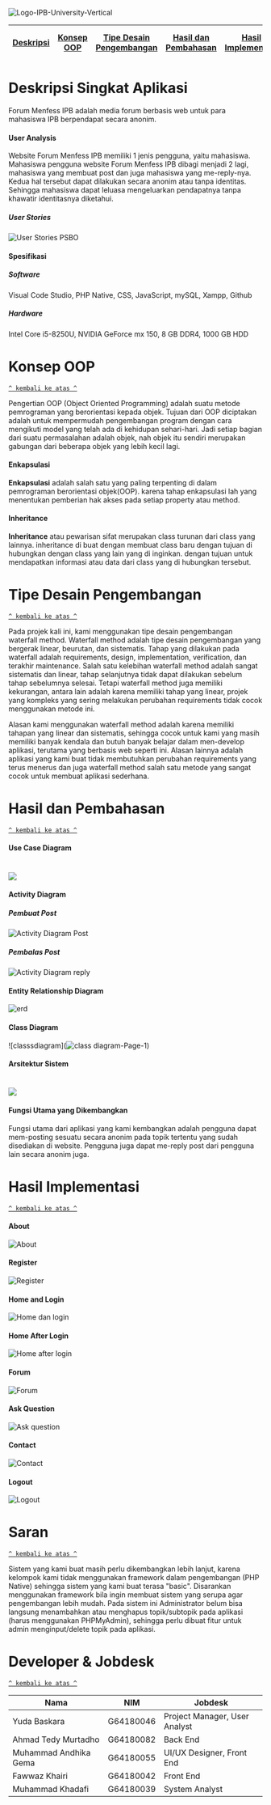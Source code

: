 ![Logo-IPB-University-Vertical](https://user-images.githubusercontent.com/48718969/122053687-2a0a0e00-ce11-11eb-875a-a71457a2b178.png)


[Deskripsi](#deskripsi) | [Konsep OOP](#konsep-oop) | [Tipe Desain Pengembangan](#tipe-desain-pengembangan) | [Hasil dan Pembahasan](#hasil-dan-pembahasan) | [Hasil Implementasi](#hasil-implementasi) | [Saran](#saran) | [Developer dan Jobdesk](#developer-dan-jobdesk)
:---:|:---:|:---:|:---:|:---:|:---:|:---:



# Deskripsi Singkat Aplikasi

Forum Menfess IPB adalah media forum berbasis web untuk para mahasiswa IPB berpendapat secara anonim.


#### User Analysis
Website Forum Menfess IPB memiliki 1 jenis pengguna, yaitu mahasiswa. Mahasiswa pengguna website Forum Menfess IPB dibagi menjadi 2 lagi, mahasiswa yang membuat post dan juga mahasiswa yang me-reply-nya. Kedua hal tersebut dapat dilakukan secara anonim atau tanpa identitas. Sehingga mahasiswa dapat leluasa mengeluarkan pendapatnya tanpa khawatir identitasnya diketahui. 

##### User Stories
![User Stories PSBO](https://user-images.githubusercontent.com/48718969/123515940-c8c12500-d6c3-11eb-9a5c-49aab2093095.png)



#### Spesifikasi
##### Software
Visual Code Studio, PHP Native, CSS, JavaScript, mySQL, Xampp, Github

##### Hardware
Intel Core i5-8250U, NVIDIA GeForce mx 150, 8 GB DDR4, 1000 GB HDD



# Konsep OOP
[`^ kembali ke atas ^`](#)

Pengertian OOP (Object Oriented Programming) adalah suatu metode pemrograman yang berorientasi kepada objek. Tujuan dari OOP diciptakan adalah untuk mempermudah pengembangan program dengan cara mengikuti model yang telah ada di kehidupan sehari-hari. Jadi setiap bagian dari suatu permasalahan adalah objek, nah objek itu sendiri merupakan gabungan dari beberapa objek yang lebih kecil lagi.

#### Enkapsulasi

**Enkapsulasi** adalah salah satu yang paling terpenting di dalam pemrograman berorientasi objek(OOP). karena tahap enkapsulasi lah yang menentukan pemberian hak akses pada setiap property atau method.

#### Inheritance

**Inheritance** atau pewarisan sifat merupakan class turunan dari class yang lainnya. inheritance di buat dengan membuat class baru dengan tujuan di hubungkan dengan class yang lain yang di inginkan. dengan tujuan untuk mendapatkan informasi atau data dari class yang di hubungkan tersebut.

# Tipe Desain Pengembangan
[`^ kembali ke atas ^`](#)

Pada projek kali ini, kami menggunakan tipe desain pengembangan waterfall method. Waterfall method adalah tipe desain pengembangan yang bergerak linear, beurutan, dan sistematis. Tahap yang dilakukan pada waterfall adalah requirements, design, implementation, verification, dan terakhir maintenance. Salah satu kelebihan waterfall method adalah sangat sistematis dan linear, tahap selanjutnya tidak dapat dilakukan sebelum tahap sebelumnya selesai. Tetapi waterfall method juga memiliki kekurangan, antara lain adalah karena memiliki tahap yang linear, projek yang kompleks yang sering melakukan perubahan requirements tidak cocok menggunakan metode ini.

Alasan kami menggunakan waterfall method adalah karena memiliki tahapan yang linear dan sistematis, sehingga cocok untuk kami yang masih memiliki banyak kendala dan butuh banyak belajar dalam men-develop aplikasi, terutama yang berbasis web seperti ini. Alasan lainnya adalah aplikasi yang kami buat tidak membutuhkan perubahan requirements yang terus menerus dan juga waterfall method salah satu metode yang sangat cocok untuk membuat aplikasi sederhana. 



# Hasil dan Pembahasan
[`^ kembali ke atas ^`](#)
#### Use Case Diagram
<h1 align="left"><img src="Usecase_PSBO.png"></h1>

#### Activity Diagram
##### Pembuat Post
![Activity Diagram Post](https://user-images.githubusercontent.com/48718969/121915783-bc50da00-cd5d-11eb-9d79-c218595254ac.png)

##### Pembalas Post
![Activity Diagram reply](https://user-images.githubusercontent.com/48718969/121915828-c8d53280-cd5d-11eb-88b5-bcb6489e074b.png)

#### Entity Relationship Diagram
![erd](https://user-images.githubusercontent.com/48718969/122077122-a870ab00-ce25-11eb-9476-07c8f5ecca91.png)

#### Class Diagram
![classsdiagram](![class diagram-Page-1](https://user-images.githubusercontent.com/48622568/123520269-23657b80-d6da-11eb-836e-205a7f73a485.jpg))

#### Arsitektur Sistem
<h1 align="left"><img src="SystemArchitecture.png"></h1>

#### Fungsi Utama yang Dikembangkan
Fungsi utama dari aplikasi yang kami kembangkan adalah pengguna dapat mem-posting sesuatu secara anonim pada topik tertentu yang sudah disediakan di website. Pengguna juga dapat me-reply post dari pengguna lain secara anonim juga. 


# Hasil Implementasi
[`^ kembali ke atas ^`](#)
#### About
![About](https://user-images.githubusercontent.com/60166802/122148812-48a9ec80-ce85-11eb-8d15-eba32884e708.png)

#### Register
![Register](https://user-images.githubusercontent.com/60166802/122148823-4b0c4680-ce85-11eb-8da2-7c768d0f73f2.png)

#### Home and Login
![Home dan login](https://user-images.githubusercontent.com/60166802/122148825-4cd60a00-ce85-11eb-9866-cbaf04266558.png)

#### Home After Login
![Home after login](https://user-images.githubusercontent.com/60166802/122148832-4fd0fa80-ce85-11eb-81e9-9f206d43a03b.png)

#### Forum
![Forum](https://user-images.githubusercontent.com/60166802/122148846-552e4500-ce85-11eb-95df-488aed3a5bd8.png)

#### Ask Question
![Ask question](https://user-images.githubusercontent.com/60166802/122148851-58c1cc00-ce85-11eb-9817-529e05b4009f.png)

#### Contact
![Contact](https://user-images.githubusercontent.com/60166802/122148858-5a8b8f80-ce85-11eb-8049-6d60361588bd.png)

#### Logout
![Logout](https://user-images.githubusercontent.com/60166802/122148872-5fe8da00-ce85-11eb-9446-dd663f8fb559.png)


# Saran
[`^ kembali ke atas ^`](#)

Sistem yang kami buat masih perlu dikembangkan lebih lanjut, karena kelompok kami tidak menggunakan framework dalam pengembangan (PHP Native) sehingga sistem yang kami buat terasa "basic". Disarankan menggunakan framework bila ingin membuat sistem yang serupa agar pengembangan lebih mudah. Pada sistem ini Administrator belum bisa langsung menambahkan atau menghapus topik/subtopik pada aplikasi (harus menggunakan PHPMyAdmin), sehingga perlu dibuat fitur untuk admin menginput/delete topik pada aplikasi.



# Developer & Jobdesk
[`^ kembali ke atas ^`](#)

| Nama                   |      NIM        |      Jobdesk     |
| ---------------------- | --------------- | ---------------- |
| Yuda Baskara           | G64180046       |  Project Manager, User Analyst |
| Ahmad Tedy Murtadho    | G64180082       |  Back End        |
| Muhammad Andhika Gema  | G64180055       |  UI/UX Designer, Front End  |
| Fawwaz Khairi          | G64180042       |  Front End       |
| Muhammad Khadafi       | G64180039       |  System Analyst  |



